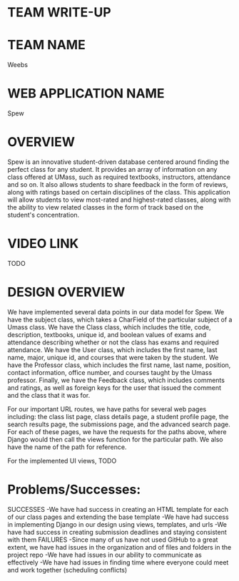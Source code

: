 # TEAM WRITE-UP

# TEAM NAME
Weebs

# WEB APPLICATION NAME
Spew

# OVERVIEW
Spew is an innovative student-driven database centered around finding the perfect class for any student. It provides an array of information on any class offered at UMass, such as required textbooks, instructors, attendance and so on. It also allows students to share feedback in the form of reviews, along with ratings based on certain disciplines of the class. This application will allow students to view most-rated and highest-rated classes, along with the ability to view related classes in the form of track based on the student's concentration. 

# VIDEO LINK 
TODO

# DESIGN OVERVIEW
We have implemented several data points in our data model for Spew. We have the subject class, which takes a CharField of the particular subject of a Umass class. We have the Class class, which includes the title, code, description, textbooks, unique id, and boolean values of exams and attendance describing whether or not the class has exams and required attendance. We have the User class, which includes the first name, last name, major, unique id, and courses that were taken by the student. We have the Professor class, which includes the first name, last name, position, contact information, office number, and courses taught by the Umass professor. Finally, we have the Feedback class, which includes comments and ratings, as well as foreign keys for the user that issued the comment and the class that it was for. 

For our important URL routes, we have paths for several web pages including: the class list page, class details page, a student profile page, the search results page, the submissions page, and the advanced search page. For each of these pages, we have the requests for the paths above, where Django would then call the views function for the particular path. We also have the name of the path for reference.

For the implemented UI views, TODO

# Problems/Successes: 
SUCCESSES
-We have had success in creating an HTML template for each of our class pages and extending the base template
-We have had success in implementing Django in our design using views, templates, and urls
-We have had success in creating submission deadlines and staying consistent with them
FAILURES
-Since many of us have not used GitHub to a great extent, we have had issues in the organization and of files and folders in the project repo
-We have had issues in our ability to communicate as effectively
-We have had issues in finding time where everyone could meet and work together (scheduling conflicts)

